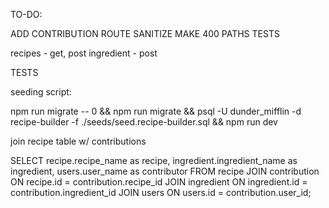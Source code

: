 TO-DO:

ADD CONTRIBUTION ROUTE
SANITIZE
MAKE 400 PATHS
TESTS

recipes - get, post
ingredient - post 

TESTS

seeding script:

npm run migrate -- 0 && npm run migrate && psql -U dunder_mifflin -d recipe-builder -f ./seeds/seed.recipe-builder.sql && npm run dev

join recipe table w/ contributions 

SELECT 
recipe.recipe_name as recipe,
ingredient.ingredient_name as ingredient,
users.user_name as contributor
FROM recipe JOIN contribution ON recipe.id = contribution.recipe_id
JOIN ingredient ON ingredient.id = contribution.ingredient_id
JOIN users ON users.id = contribution.user_id;